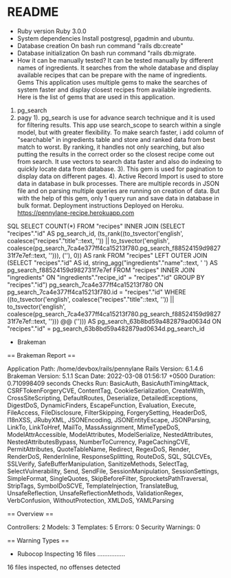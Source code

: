 # README

* Ruby version
Ruby 3.0.0
* System dependencies
Install postgresql, pgadmin and ubuntu.
* Database creation
On bash run command "rails db:create"
* Database initialization
On bash run command "rails db:migrate.
* How it can be manually tested?
It can be tested manually by different names of ingredients. It searches from the whole database and
display available recipes that can be prepare with the name of ingredients. 
Gems
This application uses multiple gems to make the searches of system faster and display closest 
recipes from available ingredients. Here is the list of gems that are used in this application. 
1) pg_search
2) pagy
1). pg_search is use for advance search technique and it is used for filtering results. This app use 
search_scope to search within a single model, but with greater flexibility. To make search faster, i 
add column of "searchable" in ingredients table and store and ranked data from best match to worst.
By ranking, it handles not only searching, but also putting the results in the correct order so the 
closest recipe come out from search. It use vectors to search data faster and also do indexing to 
quickly locate data from database.
3). This gem is used for pagination to display data on different pages.
4). Active Record Import is used to store data in database in bulk processes. There are multiple 
records in JSON file and on parsing multiple queries are running on creation of data. But with the 
help of this gem, only 1 query run and save data in database in bulk format.
Deployment instructions
Deployed on Heroku. https://pennylane-recipe.herokuapp.com


SQL
SELECT COUNT(*) FROM "recipes" INNER JOIN (SELECT "recipes"."id" AS pg_search_id, (ts_rank((to_tsvector('english', coalesce("recipes"."title"::text, '')) || to_tsvector('english', coalesce(pg_search_7ca4e377ff4ca15213f780.pg_search_f88524159d982731f7e7ef::text, ''))), (''), 0)) AS rank FROM "recipes" LEFT OUTER JOIN (SELECT "recipes"."id" AS id, string_agg("ingredients"."name"::text, ' ') AS pg_search_f88524159d982731f7e7ef FROM "recipes" INNER JOIN "ingredients" ON "ingredients"."recipe_id" = "recipes"."id" GROUP BY "recipes"."id") pg_search_7ca4e377ff4ca15213f780 ON pg_search_7ca4e377ff4ca15213f780.id = "recipes"."id" WHERE ((to_tsvector('english', coalesce("recipes"."title"::text, '')) || to_tsvector('english', coalesce(pg_search_7ca4e377ff4ca15213f780.pg_search_f88524159d982731f7e7ef::text, ''))) @@ (''))) AS pg_search_63b8bd59a482879ad0634d ON "recipes"."id" = pg_search_63b8bd59a482879ad0634d.pg_search_id




* Brakeman 

== Brakeman Report ==

Application Path: /home/devbox/rails/pennylane
Rails Version: 6.1.4.6
Brakeman Version: 5.1.1
Scan Date: 2022-03-08 01:56:17 +0500
Duration: 0.710998409 seconds
Checks Run: BasicAuth, BasicAuthTimingAttack, CSRFTokenForgeryCVE, ContentTag, CookieSerialization, CreateWith, CrossSiteScripting, DefaultRoutes, Deserialize, DetailedExceptions, DigestDoS, DynamicFinders, EscapeFunction, Evaluation, Execute, FileAccess, FileDisclosure, FilterSkipping, ForgerySetting, HeaderDoS, I18nXSS, JRubyXML, JSONEncoding, JSONEntityEscape, JSONParsing, LinkTo, LinkToHref, MailTo, MassAssignment, MimeTypeDoS, ModelAttrAccessible, ModelAttributes, ModelSerialize, NestedAttributes, NestedAttributesBypass, NumberToCurrency, PageCachingCVE, PermitAttributes, QuoteTableName, Redirect, RegexDoS, Render, RenderDoS, RenderInline, ResponseSplitting, RouteDoS, SQL, SQLCVEs, SSLVerify, SafeBufferManipulation, SanitizeMethods, SelectTag, SelectVulnerability, Send, SendFile, SessionManipulation, SessionSettings, SimpleFormat, SingleQuotes, SkipBeforeFilter, SprocketsPathTraversal, StripTags, SymbolDoSCVE, TemplateInjection, TranslateBug, UnsafeReflection, UnsafeReflectionMethods, ValidationRegex, VerbConfusion, WithoutProtection, XMLDoS, YAMLParsing

== Overview ==

Controllers: 2
Models: 3
Templates: 5
Errors: 0
Security Warnings: 0

== Warning Types ==

* Rubocop
Inspecting 16 files
................

16 files inspected, no offenses detected
